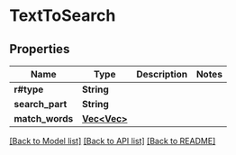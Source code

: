 # TextToSearch

## Properties

Name | Type | Description | Notes
------------ | ------------- | ------------- | -------------
**r#type** | **String** |  | 
**search_part** | **String** |  | 
**match_words** | [**Vec<Vec<String>>**](array.md) |  | 

[[Back to Model list]](../README.md#documentation-for-models) [[Back to API list]](../README.md#documentation-for-api-endpoints) [[Back to README]](../README.md)


